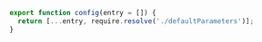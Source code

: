 <!-- TODO: Vet this example for CSF Next (usage with addons) -->

```js filename="preset.js" renderer="common" language="js"
export function config(entry = []) {
  return [...entry, require.resolve('./defaultParameters')];
}
```
